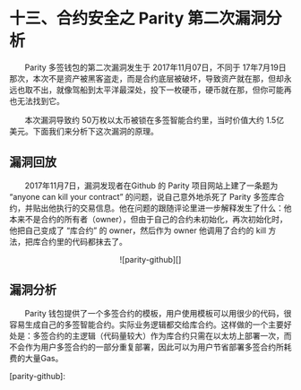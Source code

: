 # 十三、合约安全之 Parity 第二次漏洞分析

&nbsp;&nbsp;&nbsp;&nbsp;&nbsp;&nbsp;&nbsp;Parity 多签钱包的第二次漏洞发生于 2017年11月07日，不同于 17年7月19日那次，本次不是资产被黑客盗走，而是合约底层被破坏，导致资产就在那，但却永远也取不出，就像驾船到太平洋最深处，投下一枚硬币，硬币就在那，但你可能再也无法找到它。

&nbsp;&nbsp;&nbsp;&nbsp;&nbsp;&nbsp;&nbsp;本次漏洞导致约 50万枚以太币被锁在多签智能合约里，当时价值大约 1.5亿美元。下面我们来分析下这次漏洞的原理。

## 漏洞回放
&nbsp;&nbsp;&nbsp;&nbsp;&nbsp;&nbsp;&nbsp;2017年11月7日，漏洞发现者在Github 的 Parity 项目网站上建了一条题为 “anyone can kill your contract” 的问题，说自己意外地杀死了 Parity 多签库合约，并贴出他执行的交易信息。他在问题的跟随评论里进一步解释发生了什么：他本来不是合约的所有者（owner），但由于自己的合约未初始化，再次初始化时，他把自己变成了 “库合约” 的 owner，然后作为 owner 他调用了合约的 kill 方法，把库合约里的代码都抹去了。

<center>![parity-github][]</center>

## 漏洞分析
&nbsp;&nbsp;&nbsp;&nbsp;&nbsp;&nbsp;&nbsp;Parity 钱包提供了一个多签合约的模板，用户使用模板可以用很少的代码，很容易生成自己的多签智能合约。实际业务逻辑都交给库合约。这样做的一个主要好处是：多签合约的主逻辑（代码量较大）作为库合约只需在以太坊上部署一次，而不会作为用户多签合约的一部分重复部署，因此可以为用户节省部署多签合约所耗费的大量Gas。







[parity-github]:
















